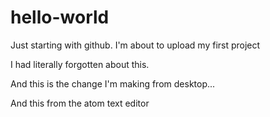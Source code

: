 # hello-world
Just starting with github.
I'm about to upload my first project

I had literally forgotten about this.

And this is the change I'm making from desktop...

And this from the atom text editor
